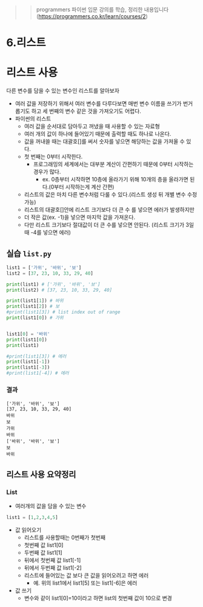 >> programmers 파이썬 입문 강의를 학습, 정리한 내용입니다 (https://programmers.co.kr/learn/courses/2)

# 6.리스트



# 리스트 사용
다른 변수를 담을 수 있는 변수인 리스트를 알아보자
* 여러 값을 저장하기 위해서 여러 변수를 다루다보면 매번 변수 이름을 쓰기가 번거롭기도 하고 세 번째의 변수 같은 것을 가져오기도 어렵다.
* 파이썬의 리스트
  * 여러 값을 순서대로 담아두고 꺼냈을 때 사용할 수 있는 자료형
  * 여러 개의 값이 하나에 들어있기 때문에 출력할 때도 하나로 나온다.
  * 값을 꺼내쓸 때는 대괄호[]를 써서 숫자를 넣으면 해당하는 값을 가져올 수 있다.
  * 첫 번째는 0부터 시작한다.
    * 프로그래밍의 세계에서는 대부분 계산이 간편하기 때문에 0부터 시작하는 경우가 많다.
      * ex. 0층부터 시작하면 10층에 올라가기 위해 10개의 층을 올라가면 된다.(0부터 시작하는게 계산 간편)
  * 리스트의 값은 마치 다른 변수처럼 다룰 수 있다.(리스트 생성 뒤 개별 변수 수정 가능)
  * 리스트의 대괄호[]안에 리스트 크기보다 더 큰 수 를 넣으면 에러가 발생하지만 
  * 더 작은 값(ex. -1)을 넣으면 마지막 값을 가져온다. 
  * 다만 리스트 크기보다 절대값이 더 큰 수를 넣으면 안된다. (리스트 크기가 3일때 -4를 넣으면 에러)
## 실습 `list.py`
```py
list1 = ['가위', '바위', '보']
list2 = [37, 23, 10, 33, 29, 40]

print(list1) # ['가위', '바위', '보']
print(list2) # [37, 23, 10, 33, 29, 40]

print(list1[1]) # 바위
print(list1[2]) # 보
#print(list1[3]) # list index out of range
print(list1[0]) # 가위


list1[0] = '바위'
print(list1[0])
print(list1)

#print(list1[3]) # 에러
print(list1[-1])
print(list1[-3])
#print(list1[-4]) # 에러
```
### 결과
```
['가위', '바위', '보']
[37, 23, 10, 33, 29, 40]
바위
보
가위
바위
['바위', '바위', '보']
보
바위
```
## 리스트 사용 요약정리
### List
* 여러개의 값을 담을 수 있는 변수
```py
list1 = [1,2,3,4,5]
```
* 값 읽어오기
  * 리스트를 사용할때는 0번째가 첫번째
  * 첫번째 값 list1[0]
  * 두번째 값 list1[1]
  * 뒤에서 첫번째 값 list1[-1]
  * 뒤에서 두번째 값 list1[-2]
  * 리스트에 들어있는 값 보다 큰 값을 읽어오려고 하면 에러
    * 예. 위의 list1에서 list1[5] 또는 list1[-6]은 에러
* 값 쓰기
  * 변수와 같이 list1[0]=10이라고 하면 list의 첫번째 값이 10으로 변경



#